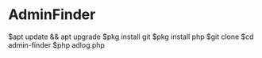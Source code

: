 # AdminFinder

$apt update && apt upgrade
$pkg install git 
$pkg install php
$git clone 
$cd admin-finder
$php adlog.php
